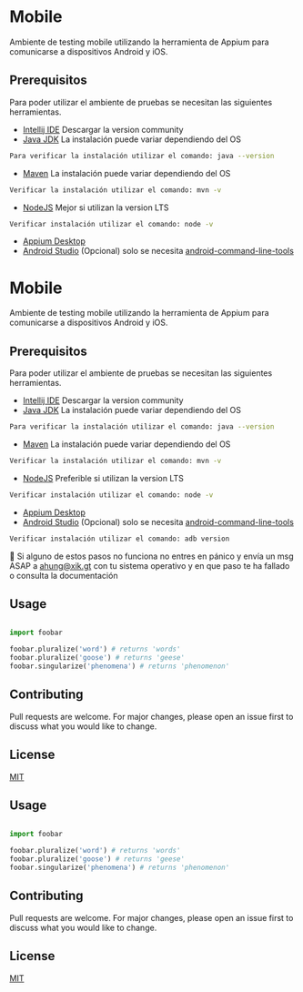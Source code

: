 # Mobile

Ambiente de testing mobile utilizando la herramienta de Appium para comunicarse a dispositivos Android y iOS.

## Prerequisitos

Para poder utilizar el ambiente de pruebas se necesitan las siguientes herramientas.
* [Intellij IDE](https://www.jetbrains.com/idea/download/#) Descargar la version community
* [Java JDK](https://www.oracle.com/technetwork/java/javase/downloads/index.html) La instalación puede variar dependiendo del OS
```bash
Para verificar la instalación utilizar el comando: java --version
```
* [Maven](https://maven.apache.org) La instalación puede variar dependiendo del OS
```bash
Verificar la instalación utilizar el comando: mvn -v
```
* [NodeJS](https://nodejs.org/en/) Mejor si utilizan la version LTS
```bash
Verificar instalación utilizar el comando: node -v
```
* [Appium Desktop](http://appium.io)
* [Android Studio](https://developer.android.com/studio) (Opcional) solo se necesita [android-command-line-tools](https://developer.android.com/studio#downloads)
# Mobile

Ambiente de testing mobile utilizando la herramienta de Appium para comunicarse a dispositivos Android y iOS.

## Prerequisitos

Para poder utilizar el ambiente de pruebas se necesitan las siguientes herramientas.
* [Intellij IDE](https://www.jetbrains.com/idea/download/#) Descargar la version community
* [Java JDK](https://www.oracle.com/technetwork/java/javase/downloads/index.html) La instalación puede variar dependiendo del OS
```bash
Para verificar la instalación utilizar el comando: java --version
```
* [Maven](https://maven.apache.org) La instalación puede variar dependiendo del OS
```bash
Verificar la instalación utilizar el comando: mvn -v
```
* [NodeJS](https://nodejs.org/en/) Preferible si utilizan la version LTS
```bash
Verificar instalación utilizar el comando: node -v
```
* [Appium Desktop](http://appium.io)
* [Android Studio](https://developer.android.com/studio) (Opcional) solo se necesita [android-command-line-tools](https://developer.android.com/studio#downloads)
```bash
Verificar instalación utilizar el comando: adb version
```
🙏 Si alguno de estos pasos no funciona no entres en pánico y envía un msg ASAP a ahung@xik.gt con tu sistema operativo y en que paso te ha fallado o consulta la documentación

## Usage

```bash
```

```python
import foobar

foobar.pluralize('word') # returns 'words'
foobar.pluralize('goose') # returns 'geese'
foobar.singularize('phenomena') # returns 'phenomenon'
```

## Contributing
Pull requests are welcome. For major changes, please open an issue first to discuss what you would like to change.



## License
[MIT](https://choosealicense.com/licenses/mit/)


## Usage

```bash
```

```python
import foobar

foobar.pluralize('word') # returns 'words'
foobar.pluralize('goose') # returns 'geese'
foobar.singularize('phenomena') # returns 'phenomenon'
```

## Contributing
Pull requests are welcome. For major changes, please open an issue first to discuss what you would like to change.



## License
[MIT](https://choosealicense.com/licenses/mit/)